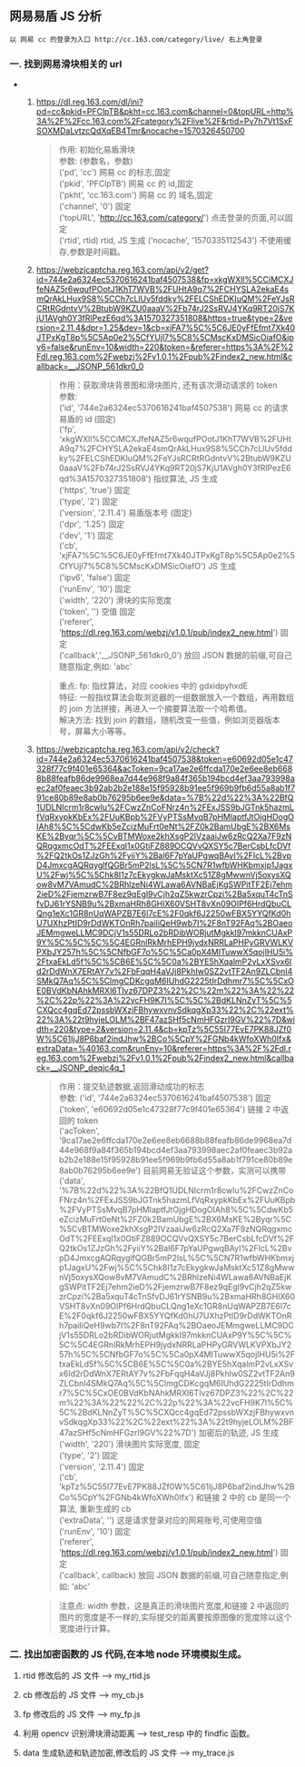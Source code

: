 ## 网易易盾 JS 分析

    以 网易 cc 的登录为入口 http://cc.163.com/category/live/ 右上角登录



### 一. 找到网易滑块相关的 url 

* 1. https://dl.reg.163.com/dl/ini?pd=cc&pkid=PFClpTB&pkht=cc.163.com&channel=0&topURL=http%3A%2F%2Fcc.163.com%2Fcategory%2Flive%2F&rtid=Pv7h7Vt1SxFSOXMDaLvtzcQdXqEB4Tmr&nocache=1570326450700  
  
        >作用: 初始化易盾滑块  
        参数: (参数名，参数)  
        ('pd', 'cc') 网易 cc 的标志,固定  
        ('pkid', 'PFClpTB') 网易 cc 的 id,固定   
        ('pkht', 'cc.163.com') 网易 cc 的 域名,固定  
        ('channel', '0') 固定   
        ('topURL', 'http://cc.163.com/category/') 点击登录的页面,可以固定   
        ('rtid', rtid) rtid, JS 生成
        ('nocache', '1570335112543') 不使用缓存,参数是时间戳。 


    2. https://webzjcaptcha.reg.163.com/api/v2/get?id=744e2a6324ec5370616241baf4507538&fp=xkgWXll%5CCiMCXJfeNAZ5r6wqufPOotJ1KhT7WVB%2FUHtA9q7%2FCHYSLA2ekaE4smQrAkLHux9S8%5CCh7cLlUv5fddky%2FELCShEDKIuQM%2FeYJsRCRtRGdntvV%2BtubW9KZU0aaaV%2Fb74rJ2SsRVJ4YKq9RT20jS7KjU1AVgh0Y3fRlPezE6qd%3A1570327351808&https=true&type=2&version=2.11.4&dpr=1.25&dev=1&cb=xjFA7%5C%5C6JE0yFfEfmt7Xk40JTPxKgT8p%5C5Ap0e2%5CfYUjl7%5C8%5CMscKxDMSicOiafO&ipv6=false&runEnv=10&width=220&token=&referer=https%3A%2F%2Fdl.reg.163.com%2Fwebzj%2Fv1.0.1%2Fpub%2Findex2_new.html&callback=__JSONP_561dkr0_0
        
        > 作用：获取滑块背景图和滑块图片, 还有该次滑动请求的 token  
        > 参数:   
        ('id', '744e2a6324ec5370616241baf4507538') 网易 cc 的请求易盾的 id (固定)  
        ('fp', 'xkgWXll%5CCiMCXJfeNAZ5r6wqufPOotJ1KhT7WVB%2FUHtA9q7%2FCHYSLA2ekaE4smQrAkLHux9S8%5CCh7cLlUv5fddky%2FELCShEDKIuQM%2FeYJsRCRtRGdntvV%2BtubW9KZU0aaaV%2Fb74rJ2SsRVJ4YKq9RT20jS7KjU1AVgh0Y3fRlPezE6qd%3A1570327351808') 指纹算法, JS 生成  
        ('https', 'true') 固定  
        ('type', '2') 固定  
        ('version', '2.11.4') 易盾版本号 (固定)  
        ('dpr', '1.25') 固定  
        ('dev', '1') 固定  
        ('cb', 'xjFA7%5C%5C6JE0yFfEfmt7Xk40JTPxKgT8p%5C5Ap0e2%5CfYUjl7%5C8%5CMscKxDMSicOiafO') JS 生成   
        ('ipv6', 'false') 固定  
        ('runEnv', '10') 固定  
        ('width', '220') 滑块的实际宽度    
        ('token', '') 空值 固定  
        ('referer', 'https://dl.reg.163.com/webzj/v1.0.1/pub/index2_new.html') 固定    
        ('callback','__JSONP_561dkr0_0') 放回 JSON 数据的前缀,可自己随意指定,例如: 'abc' 

        > 重点: fp: 指纹算法，对应 cookies 中的 gdxidpyhxdE  
        特征: 一般指纹算法会取浏览器的一组数据放入一个数组，再用数组的 join 方法拼接，再进入一个摘要算法取一个哈希值。  
        解决方法: 找到 join 的数组，随机改变一些值，例如浏览器版本号，屏幕大小等等。

    3. https://webzjcaptcha.reg.163.com/api/v2/check?id=744e2a6324ec5370616241baf4507538&token=e60692d05e1c47328f77c9f401e65364&acToken=9ca17ae2e6ffcda170e2e6ee8eb6688b88feafb86de9968ea7d44e968f9a84f365b194bcd4ef3aa793998aec2af0feaec3b92ab2b2e188e15f95928b91ee5f969b9fb6d55a8ab1f791ce80b89e8ab0b76295b6ee9e&data=%7B%22d%22%3A%22BfQ1UDLNIcrm1r8cwIu%2FCwzZnCoFNrz4n%2FExJSS9bJGTnk5hazmLfVqRxypkKbEx%2FUuKBpb%2FVyPTSsMvqB7pHMlaptfJtOjgHDogOIAh8%5C%5CdwKb5eZcizMuFrt0eNt%2FZ0k2BamUbgE%2BX6MsKE%2Byqr%5C%5CvBTMWoxe2khXsgP2IVzaaiJw6zRcQ2Xa7F9zNQRqgxmcOdT%2FEExql1x0GtiFZ889OCQVvQXSY5c7BerCsbLfcDVf%2FQ2tkOs1ZJzGh%2FyiiY%2Bal6F7pYaUPgwqBAyI%2FIcL%2BvpD4JmxcgAQRqyglfQGBr5mP2lsL%5C%5CN7R1wfbWHKbmxjp1JagxU%2Fwj%5C%5Chk8I1z7cEkygkwJaMsktXc51Z8gMwwnVj5oxysXQow8vM7VAmudC%2BRhlzeNi4WLawa6AVNBaEjKgSWPitTF2Ej7ehm2ieD%2FjemzrwB7F8ez9qEgl9vCjh2qZ5kwzrCpzi%2Ba5xquT4cTnSfvDJ61rYSNB9u%2BxmaHRh8GHlX60VSHT8vXn09OIPf6HrdQbuCLQng1eXc1GR8nUqWAPZB7E6I7cE%2F0qkf6J2250wFBX5YYQfKd0hU7UXhzPtID9rDdWKTOnRh7paiIiQeH9wb7I%2F8nT92FAq%2BOaeoJEMmgweLLMC9DCjV1s55DRLo2bRDibWORjutMgkkI97mkknCUAxP9Y%5C%5C%5C%5C4EGRnlRkMrhEPH9jydxNRRLaPHPyGRVWLKVPXbJY257h%5C%5CNfbGF7o%5C%5Ca0pX4MITuwwX5qojIHU5i%2FtxaEkLd5f%5C%5CB6E%5C%5C0a%2BYE5hXqalmP2vLxXSvx6Id2rDdWnX7ERtAY7v%2FbFqqH4aVJj8PkhIw0SZ2vtTF2An9ZLCbnI4SMkQ7Aq%5C%5ClmgCDKcgqM6IUhdG2225tIrDdhmr7%5C%5CxOE0BVdKbNAhkMRXl6TIvz67DPZ3%22%2C%22m%22%3A%22%22%2C%22p%22%3A%22vcFH9K7I%5C%5C%2BdKLNnZyT%5C%5CXQcc4gqEd72pssbWXzjFBhywxvnvSdkqgXp33%22%2C%22ext%22%3A%22t9hyjeLOLM%2BF47azSHf5cNmHFGzrI9GV%22%7D&width=220&type=2&version=2.11.4&cb=kpTz%5C55I77EvE7PK88JZf0W%5C61IjJ8P6baf2indJhw%2BCo%5CpY%2FGNb4kWfoXWh0Ifx&extraData=%40163.com&runEnv=10&referer=https%3A%2F%2Fdl.reg.163.com%2Fwebzj%2Fv1.0.1%2Fpub%2Findex2_new.html&callback=__JSONP_deqjc4q_1  
    
        >作用：提交轨迹数据,返回滑动成功的标志  
        >参数: 
        ('id', '744e2a6324ec5370616241baf4507538') 固定  
        ('token', 'e60692d05e1c47328f77c9f401e65364') 链接 2 中返回的 token  
        ('acToken', '9ca17ae2e6ffcda170e2e6ee8eb6688b88feafb86de9968ea7d44e968f9a84f365b194bcd4ef3aa793998aec2af0feaec3b92ab2b2e188e15f95928b91ee5f969b9fb6d55a8ab1f791ce80b89e8ab0b76295b6ee9e') 目前网易无验证这个参数，实测可以携带   
        ('data', '%7B%22d%22%3A%22BfQ1UDLNIcrm1r8cwIu%2FCwzZnCoFNrz4n%2FExJSS9bJGTnk5hazmLfVqRxypkKbEx%2FUuKBpb%2FVyPTSsMvqB7pHMlaptfJtOjgHDogOIAh8%5C%5CdwKb5eZcizMuFrt0eNt%2FZ0k2BamUbgE%2BX6MsKE%2Byqr%5C%5CvBTMWoxe2khXsgP2IVzaaiJw6zRcQ2Xa7F9zNQRqgxmcOdT%2FEExql1x0GtiFZ889OCQVvQXSY5c7BerCsbLfcDVf%2FQ2tkOs1ZJzGh%2FyiiY%2Bal6F7pYaUPgwqBAyI%2FIcL%2BvpD4JmxcgAQRqyglfQGBr5mP2lsL%5C%5CN7R1wfbWHKbmxjp1JagxU%2Fwj%5C%5Chk8I1z7cEkygkwJaMsktXc51Z8gMwwnVj5oxysXQow8vM7VAmudC%2BRhlzeNi4WLawa6AVNBaEjKgSWPitTF2Ej7ehm2ieD%2FjemzrwB7F8ez9qEgl9vCjh2qZ5kwzrCpzi%2Ba5xquT4cTnSfvDJ61rYSNB9u%2BxmaHRh8GHlX60VSHT8vXn09OIPf6HrdQbuCLQng1eXc1GR8nUqWAPZB7E6I7cE%2F0qkf6J2250wFBX5YYQfKd0hU7UXhzPtID9rDdWKTOnRh7paiIiQeH9wb7I%2F8nT92FAq%2BOaeoJEMmgweLLMC9DCjV1s55DRLo2bRDibWORjutMgkkI97mkknCUAxP9Y%5C%5C%5C%5C4EGRnlRkMrhEPH9jydxNRRLaPHPyGRVWLKVPXbJY257h%5C%5CNfbGF7o%5C%5Ca0pX4MITuwwX5qojIHU5i%2FtxaEkLd5f%5C%5CB6E%5C%5C0a%2BYE5hXqalmP2vLxXSvx6Id2rDdWnX7ERtAY7v%2FbFqqH4aVJj8PkhIw0SZ2vtTF2An9ZLCbnI4SMkQ7Aq%5C%5ClmgCDKcgqM6IUhdG2225tIrDdhmr7%5C%5CxOE0BVdKbNAhkMRXl6TIvz67DPZ3%22%2C%22m%22%3A%22%22%2C%22p%22%3A%22vcFH9K7I%5C%5C%2BdKLNnZyT%5C%5CXQcc4gqEd72pssbWXzjFBhywxvnvSdkqgXp33%22%2C%22ext%22%3A%22t9hyjeLOLM%2BF47azSHf5cNmHFGzrI9GV%22%7D') 加密后的轨迹, JS 生成  
        ('width', '220') 滑块图片实际宽度, 固定  
        ('type', '2') 固定   
        ('version', '2.11.4') 固定   
        ('cb', 'kpTz%5C55I77EvE7PK88JZf0W%5C61IjJ8P6baf2indJhw%2BCo%5CpY%2FGNb4kWfoXWh0Ifx') 和链接 2 中的 cb 是同一个算法, 重新生成的 cb  
        ('extraData', '') 这是请求登录对应的网易账号,可使用空值  
        ('runEnv', '10') 固定   
        ('referer', 'https://dl.reg.163.com/webzj/v1.0.1/pub/index2_new.html') 固定   
        ('callback', callback) 放回 JSON 数据的前缀,可自己随意指定,例如: 'abc'  

        > 注意点: width 参数，这是真正的滑块图片宽度,和链接 2 中返回的图片的宽度是不一样的,实际提交的距离要按原图像的宽度除以这个宽度进行计算。

### 二. 找出加密函数的 JS 代码,在本地 node 环境模拟生成。

1. rtid 修改后的 JS 文件 --> my_rtid.js
     
2. cb 修改后的 JS 文件 --> my_cb.js

3. fp 修改后的 JS 文件 --> my_fp.js
   
4. 利用 opencv 识别滑块滑动距离 --> test_resp 中的 findfic 函数。

5. data 生成轨迹和轨迹加密,修改后的 JS 文件 --> my_trace.js



